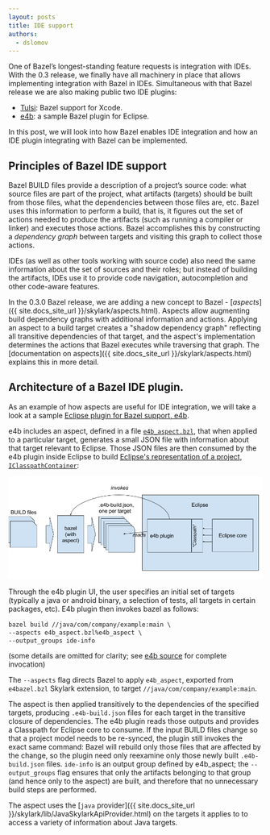 ```yaml
---
layout: posts
title: IDE support
authors:
  - dslomov
---
```


One of Bazel’s longest-standing feature requests is integration with IDEs.
With the 0.3 release, we finally have all machinery in place that allows
implementing integration with Bazel in IDEs. Simultaneous with that
Bazel release we are also making public two IDE plugins:

*   [Tulsi](http://tulsi.bazel.build): Bazel support for Xcode.
*   [e4b](https://github.com/bazelbuild/e4b): a sample Bazel plugin for Eclipse.

In this post, we will look into how Bazel enables IDE integration
and how an IDE plugin integrating with Bazel can be implemented.


## Principles of Bazel IDE support

Bazel BUILD files provide a description of a project’s source code: what
source files are part of the project, what artifacts (targets) should be
built from those files, what the dependencies between those files are, etc.
Bazel uses this information to perform a build, that is, it figures out the set
of actions needed to produce the artifacts (such as running a compiler or
linker) and executes those actions. Bazel accomplishes this by constructing a
_dependency graph_ between targets and visiting this graph to collect
those actions.

IDEs (as well as other tools working with source code) also need the same
information about the set of sources and their roles; but instead of building
the artifacts, IDEs use it to provide code navigation, autocompletion and
other code-aware features.

In the 0.3.0 Bazel release, we are adding a new concept to Bazel -
[_aspects_]({{ site.docs_site_url }}/skylark/aspects.html).
Aspects allow augmenting build dependency graphs with additional information
and actions. Applying an aspect to a build target creates a "shadow
dependency graph" reflecting all transitive dependencies of that target,
and the aspect's implementation determines the actions that Bazel executes
while traversing that graph.
The [documentation on aspects]({{ site.docs_site_url }}/skylark/aspects.html) explains this in more
detail.

## Architecture of a Bazel IDE plugin.

As an example of how aspects are useful for IDE integration, we will take
a look at a sample
[Eclipse plugin for Bazel support, e4b](https://github.com/bazelbuild/e4b).

e4b includes an aspect, defined in a file
[`e4b_aspect.bzl`](https://github.com/bazelbuild/e4b/blob/master/com.google.devtools.bazel.e4b/resources/tools/must/be/unique/e4b_aspect.bzl),
that when
applied to a particular target, generates a small JSON file with information
about that target relevant to Eclipse. Those JSON files are then consumed
by the e4b plugin inside Eclipse to build [Eclipse's representation
of a project](https://github.com/bazelbuild/e4b/blob/master/com.google.devtools.bazel.e4b/src/com/google/devtools/bazel/e4b/classpath/BazelClasspathContainer.java),
[`IClasspathContainer`](http://help.eclipse.org/juno/index.jsp?topic=%2Forg.eclipse.jdt.doc.isv%2Freference%2Fapi%2Forg%2Feclipse%2Fjdt%2Fcore%2FIClasspathContainer.html):

![e4bazel workflow](/assets/e4b-workflow.png)

Through the e4b plugin UI, the user specifies an initial set of targets
(typically a java or android binary, a selection of tests, all targets
in certain packages, etc). E4b plugin then invokes bazel as follows:

```
bazel build //java/com/company/example:main \
--aspects e4b_aspect.bzl%e4b_aspect \
--output_groups ide-info
```

(some details are omitted for clarity; see
[e4b source](https://github.com/bazelbuild/e4b/blob/master/com.google.devtools.bazel.e4b/src/com/google/devtools/bazel/e4b/command/BazelCommand.java) for complete
invocation)

The `--aspects` flag directs Bazel to apply `e4b_aspect`, exported from
`e4bazel.bzl` Skylark extension, to target `//java/com/company/example:main`.

The aspect is then applied transitively to the dependencies of the specified
targets, producing `.e4b-build.json` files for each target in the transitive
closure of dependencies. The e4b plugin reads those outputs and provides
a Classpath for Eclipse core to consume. If the input BUILD files change
so that a project model needs to be re-synced, the plugin still invokes
the exact same command: Bazel will rebuild only those files that are affected
by the change, so the plugin need only reexamine only those newly built
`.e4b-build.json` files. `ide-info` is an output group defined by e4b\_aspect;
the `--output_groups` flag ensures that only the artifacts belonging to that
group (and hence only to the aspect) are built, and therefore that no
unnecessary build steps are performed.

The aspect uses the
[`java` provider]({{ site.docs_site_url }}/skylark/lib/JavaSkylarkApiProvider.html) on the targets
it applies to to access a variety of information about Java targets.
